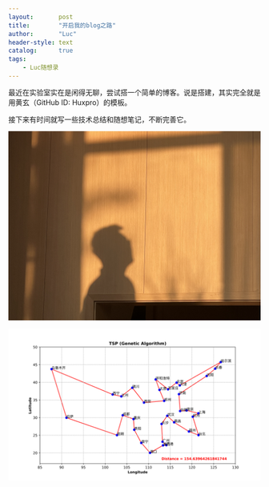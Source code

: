 ```yaml
---
layout:       post
title:        "开启我的blog之路"
author:       "Luc"
header-style: text
catalog:      true
tags:
    - Luc随想录
---
```


最近在实验室实在是闲得无聊，尝试搭一个简单的博客。说是搭建，其实完全就是用黄玄（GitHub ID: Huxpro）的模板。

接下来有时间就写一些技术总结和随想笔记，不断完善它。

![](/img/in-posts/2023-09-21-hello-my-blog/hello-my-blog.jpg)

![](https://github.com/zllwhu/AI_whu_2023/blob/main/midterm_exp/figs/GA_visualize.png)
